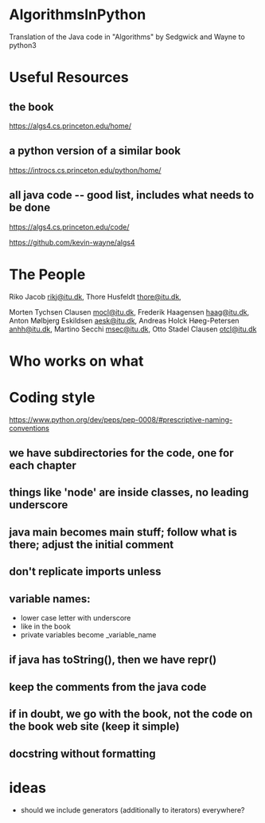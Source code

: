 # AlgorithmsInPython
Translation of the Java code in "Algorithms" by Sedgwick and Wayne to python3


# Useful Resources
## the book
https://algs4.cs.princeton.edu/home/
## a python version of a similar book
https://introcs.cs.princeton.edu/python/home/
## all java code -- good list, includes what needs to be done
https://algs4.cs.princeton.edu/code/

https://github.com/kevin-wayne/algs4


# The People

Riko Jacob <rikj@itu.dk>,
Thore Husfeldt <thore@itu.dk>,

Morten Tychsen Clausen <mocl@itu.dk>, 
Frederik Haagensen <haag@itu.dk>, 
Anton Mølbjerg Eskildsen <aesk@itu.dk>, 
Andreas Holck Høeg-Petersen <anhh@itu.dk>, 
Martino Secchi <msec@itu.dk>, 
Otto Stadel Clausen <otcl@itu.dk>

# Who works on what

# Coding style 

https://www.python.org/dev/peps/pep-0008/#prescriptive-naming-conventions

## we have subdirectories for the code, one for each chapter

## things like 'node' are inside classes, no leading underscore

## java main becomes __main__ stuff; follow what is there; adjust the initial comment
## don't replicate imports unless 

## variable names: 
- lower case letter with underscore
- like in the book
- private variables become _variable_name

## if java has toString(), then we have __repr__()

## keep the comments from the java code 
## if in doubt, we go with the book, not the code on the book web site (keep it simple)
## docstring without formatting
# ideas
- should we include generators (additionally to iterators) everywhere?

